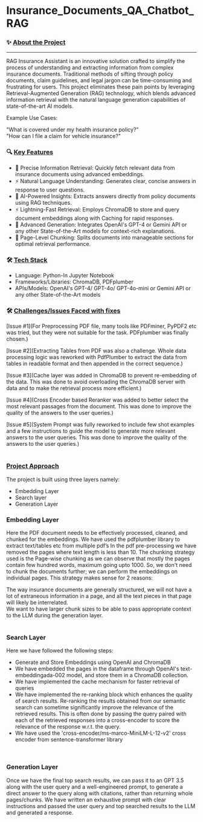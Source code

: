 # Insurance_Documents_QA_Chatbot_RAG

### ✨ <u>About the Project</u><br>
---
RAG Insurance Assistant is an innovative solution crafted to simplify the process of understanding and extracting information from complex insurance documents. Traditional methods of sifting through policy documents, claim guidelines, and legal jargon can be time-consuming and frustrating for users. This project eliminates these pain points by leveraging Retrieval-Augmented Generation (RAG) technology, which blends advanced information retrieval with the natural language generation capabilities of state-of-the-art AI models. <br>

Example Use Cases:<br>

"What is covered under my health insurance policy?"<br>
"How can I file a claim for vehicle insurance?"<br>



### 🔍 <u>Key Features</u><br>
- 🌟 Precise Information Retrieval: Quickly fetch relevant data from insurance documents using advanced embeddings.<br>
- ⚡ Natural Language Understanding: Generates clear, concise answers in response to user questions.<br>
- 🌟 AI-Powered Insights: Extracts answers directly from policy documents using RAG techniques.<br>
- ⚡ Lightning-Fast Retrieval: Employs ChromaDB to store and query document embeddings along with Caching for rapid responses.<br>
- 🤖 Advanced Generation: Integrates OpenAI's GPT-4 or Gemini API or any other State-of-the-Art models for context-rich explanations.<br>
- 📄 Page-Level Chunking: Splits documents into manageable sections for optimal retrieval performance.<br>




### 🛠️ <u>Tech Stack</u><br>
- Language: Python-In Jupyter Notebook<br>
- Frameworks/Libraries: ChromaDB, PDFplumber<br>
- APIs/Models: OpenAI's GPT-4/ GPT-4o/ GPT-4o-mini or Gemini API or any other State-of-the-Art models<br>





### 🛠️ <u>Challenges/Issues Faced with fixes</u> <br>
[Issue #1](For Preprocessing PDF file, many tools like PDFminer, PyPDF2 etc was tried, but they were not suitable for the task. PDFplumber was finally chosen.)<br>

[Issue #2](Extracting Tables from PDF was also a challenge. Whole data processing logic was reworked with PdfPlumber to extract the data from tables in readable format and then appended in the correct sequence.)<br>

[Issue #3](Cache layer was added in ChromaDB to prevent re-embedding of the data. This was done to avoid overloading the ChromaDB server with data and to make the retrieval process more efficient.)<br>

[Issue #4](Cross Encoder based Reranker was added to better select the most relevant passages from the document. This was done to improve the quality of the answers to the user queries.)<br>

[Issue #5](System Prompt was fully reworked to include few shot examples and a few instructions to guide the model to generate more relevant answers to the user queries. This was done to improve the quality of the answers to the user queries.)
<br>
<br>

### <u>Project Approach</u><br>
The project is built using three layers namely:<br>

- Embedding Layer<br>
- Search layer<br>
- Generation Layer<br>

  
### Embedding Layer<br>
Here the PDF document needs to be effectively processed, cleaned, and chunked for the embeddings. We have used the pdfplumber library to extract text/tables etc from multiple pdf’s In the pdf pre-processing we have removed the pages where text length is less than 10. The chunking strategy used is the Page-wise chunking as we can observe that mostly the pages contain few hundred words, maximum going upto 1000. So, we don't need to chunk the documents further; we can perform the embeddings on individual pages. This strategy makes sense for 2 reasons:<br>

The way insurance documents are generally structured, we will not have a lot of extraneous information in a page, and all the text pieces in that page will likely be interrelated.<br>
We want to have larger chunk sizes to be able to pass appropriate context to the LLM during the generation layer.<br>
<br>

### Search Layer<br>
Here we have followed the following steps:<br>

- Generate and Store Embeddings using OpenAI and ChromaDB<br>
- We have embedded the pages in the dataframe through OpenAI's text-embeddingada-002 model, and store them in a ChromaDB collection.<br>
- We have implemented the cache mechanism for faster retrieval of queries<br>
- We have implemented the re-ranking block which enhances the quality of search results. Re-ranking the results obtained from our semantic search can sometime significantly improve the relevance of the retrieved results. This is often done by passing the query paired with each of the retrieved responses into a cross-encoder to score the relevance of the response w.r.t. the query.<br>
- We have used the 'cross-encoder/ms-marco-MiniLM-L-12-v2' cross encoder from sentence-transformer library<br>
<br>

### Generation Layer<br>

Once we have the final top search results, we can pass it to an GPT 3.5 along with the user query and a well-engineered prompt, to generate a direct answer to the query along with citations, rather than returning whole pages/chunks.
We have written an exhaustive prompt with clear instructions and passed the user query and top searched results to the LLM and generated a response.

